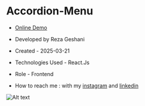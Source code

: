 # Accordion-Menu

- [Online Demo](https://accordion-menu-psi.vercel.app/)

- Developed by Reza Geshani

- Created - 2025-03-21

- Technologies Used - React.Js

- Role - Frontend

- How to reach me : with my [instagram](https://www.instagram.com/rezageshani_web) and [linkedin](http://www.linkedin.com/in/reza-geshani-web)


![Alt text](https://github.com/user-attachments/assets/842d92d0-b19c-45d8-9fa1-7f29554249a0)
